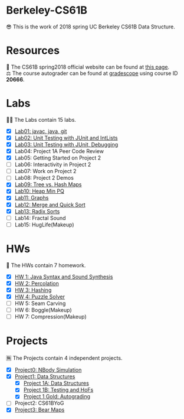 # Berkeley-CS61B
😎 This is the work of 2018 spring UC Berkeley CS61B Data Structure.  

# Resources
📖 The CS61B spring2018 official website can be found at [this page](https://sp18.datastructur.es/).  
⚖ The course autograder can be found at [gradescope](https://www.gradescope.com/) using course ID **20666**.  

# Labs
🐱‍👓 The Labs contain 15 labs.

- [x] [Lab01: javac, java, git](https://github.com/GreyPreacher/Berkeley-CS61B/tree/main/lab1)
- [x] [Lab02: Unit Testing with JUnit and IntLists](https://github.com/GreyPreacher/Berkeley-CS61B/tree/main/lab1)
- [x] [Lab03: Unit Testing with JUnit, Debugging](https://sp18.datastructur.es/materials/lab/lab3/lab3)
- [x] Lab04: Project 1A Peer Code Review
- [x] Lab05: Getting Started on Project 2
- [ ] Lab06: Interactivity in Project 2
- [ ] Lab07: Work on Project 2
- [ ] Lab08: Project 2 Demos
- [x] [Lab09: Tree vs. Hash Maps](https://github.com/GreyPreacher/Berkeley-CS61B/tree/main/lab9)
- [x] [Lab10: Heap Min PQ](https://github.com/GreyPreacher/Berkeley-CS61B/tree/main/lab10)
- [x] [Lab11: Graphs](https://github.com/GreyPreacher/Berkeley-CS61B/tree/main/lab11)
- [x] [Lab12: Merge and Quick Sort](https://github.com/GreyPreacher/Berkeley-CS61B/tree/main/lab12)
- [x] [Lab13: Radix Sorts](https://github.com/GreyPreacher/Berkeley-CS61B/tree/main/lab13)
- [ ] Lab14: Fractal Sound
- [ ] Lab15: HugLife(Makeup)

# HWs
🎫 The HWs contain 7 homework. 
- [x] [HW 1: Java Syntax and Sound Synthesis](https://github.com/GreyPreacher/Berkeley-CS61B/tree/main/hw1)
- [x] [HW 2: Percolation](https://github.com/GreyPreacher/Berkeley-CS61B/tree/main/hw2)
- [x] [HW 3: Hashing](https://github.com/GreyPreacher/Berkeley-CS61B/tree/main/hw3)
- [x] [HW 4: Puzzle Solver](https://github.com/GreyPreacher/Berkeley-CS61B/tree/main/hw4)
- [ ] HW 5: Seam Carving
- [ ] HW 6: Boggle(Makeup)
- [ ] HW 7: Compression(Makeup)

# Projects
🈚 The Projects contain 4 independent projects.
- [x] [Project0: NBody Simulation](https://github.com/GreyPreacher/Berkeley-CS61B/tree/main/proj0)
- [x] [Project1: Data Structures](https://github.com/GreyPreacher/Berkeley-CS61B/tree/main/proj1a)
  - [x] [Project 1A: Data Structures](https://github.com/GreyPreacher/Berkeley-CS61B/tree/main/proj1a)
  - [x] [Project 1B: Testing and HoFs](https://github.com/GreyPreacher/Berkeley-CS61B/tree/main/proj1b)
  - [x] [Project 1 Gold: Autograding](https://github.com/GreyPreacher/Berkeley-CS61B/tree/main/proj1gold)
- [ ] Project2: CS61BYoG
- [x] [Project3: Bear Maps](https://github.com/GreyPreacher/Berkeley-CS61B/tree/main/proj3)
